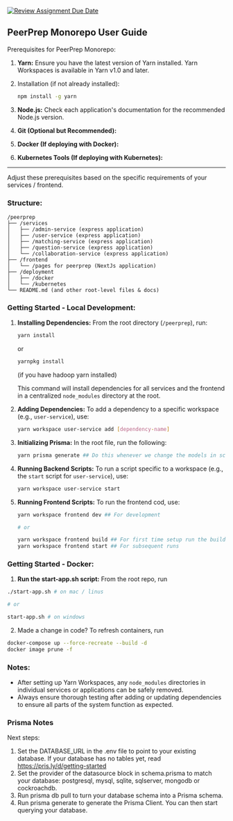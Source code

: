 [![Review Assignment Due Date](https://classroom.github.com/assets/deadline-readme-button-24ddc0f5d75046c5622901739e7c5dd533143b0c8e959d652212380cedb1ea36.svg)](https://classroom.github.com/a/6BOvYMwN)

## PeerPrep Monorepo User Guide

Prerequisites for PeerPrep Monorepo:

1.  **Yarn:** Ensure you have the latest version of Yarn installed. Yarn
    Workspaces is available in Yarn v1.0 and later.
2.  Installation (if not already installed):

    ```bash
    npm install -g yarn
    ```

3.  **Node.js:** Check each application's documentation for the recommended
    Node.js version.
4.  **Git (Optional but Recommended):**
5.  **Docker (If deploying with Docker):**
6.  **Kubernetes Tools (If deploying with Kubernetes):**

---

Adjust these prerequisites based on the specific requirements of
your services / frontend.

### Structure:

```
/peerprep
├── /services
│   ├── /admin-service (express application)
│   ├── /user-service (express application)
│   ├── /matching-service (express application)
│   ├── /question-service (express application)
│   └── /collaboration-service (express application)
├── /frontend
│   └── /pages for peerprep (NextJs application)
├── /deployment
│   ├── /docker
│   └── /kubernetes
└── README.md (and other root-level files & docs)
```

### Getting Started - Local Development:

1. **Installing Dependencies:** From the root directory (`/peerprep`), run:

   ```bash
   yarn install
   ```

   or

   ```bash
   yarnpkg install
   ```

   (if you have hadoop yarn installed)

   This command will install dependencies for all services and the frontend in a
   centralized `node_modules` directory at the root.

1. **Adding Dependencies:** To add a dependency to a specific workspace (e.g.,
   `user-service`), use:

   ```bash
   yarn workspace user-service add [dependency-name]
   ```

1. **Initializing Prisma:** In the root file, run the following:

   ```bash
   yarn prisma generate ## Do this whenever we change the models in schema.prisma
   ```

1. **Running Backend Scripts:** To run a script specific to a workspace (e.g.,
   the `start` script for `user-service`), use:

   ```bash
   yarn workspace user-service start
   ```

1. **Running Frontend Scripts:** To run the frontend cod, use:

   ```bash
   yarn workspace frontend dev ## For development

   # or

   yarn workspace frontend build ## For first time setup run the build command
   yarn workspace frontend start ## For subsequent runs
   ```

### Getting Started - Docker:

1. **Run the start-app.sh script:** From the root repo, run

```bash
./start-app.sh # on mac / linus

# or

start-app.sh # on windows
```

2. Made a change in code? To refresh containers, run

```bash
docker-compose up --force-recreate --build -d
docker image prune -f
```

### Notes:

- After setting up Yarn Workspaces, any `node_modules` directories in individual
  services or applications can be safely removed.
- Always ensure thorough testing after adding or updating dependencies to ensure
  all parts of the system function as expected.

### Prisma Notes

Next steps:

1. Set the DATABASE_URL in the .env file to point to your existing database. If
   your database has no tables yet, read https://pris.ly/d/getting-started
2. Set the provider of the datasource block in schema.prisma to match your
   database: postgresql, mysql, sqlite, sqlserver, mongodb or cockroachdb.
3. Run prisma db pull to turn your database schema into a Prisma schema.
4. Run prisma generate to generate the Prisma Client. You can then start
   querying your database.

```

```

